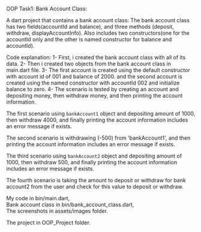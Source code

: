OOP Task1: Bank Account Class:

A dart project that contains a bank account class:
The bank account class has two fields(accountId and balance), and three methods (deposit, withdraw,
displayAccountInfo).
Also includes two constructors(one for the accountId only and the other is named constructor for
balance and accountId).

Code explanation:
1- First, i created the bank account class with all of its data.
2- Then i created two objects from the bank account class in main.dart file.
3- The first account is created using the default constructor with account id of 001 and balance of
2000.
and the second account is created using the named constructor with accountId 002 and initialize
balance to zero.
4- The scenario is tested by creating an account and depositing money, then withdraw money, and then
printing the account information.

The first scenario using `bankAccount1` object and depositing amount of 1000, then withdraw
4000,
and finally printing the account information includes an error message if exists.

The second scenario is withdrawing (-500) from 'bankAccount1', and then printing the
account information includes an error message if exists.

The third scenario using `bankAccount2` object and depositing amount of 1000, then withdraw
500, and finally printing the
account information includes an error message if exists.

The fourth scenario is taking the amount to deposit or withdraw for bank account2 from the user
and check for this value to deposit or withdraw.

My code in bin/main.dart,   
Bank account class in bin/bank_account_class.dart,   
The screenshots in assets/images folder.

The project in OOP_Project folder.
